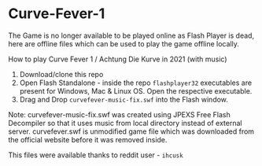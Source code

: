 # Curve-Fever-1
The Game is no longer available to be played online as Flash Player is dead, here are offline files which can be used to play the game offline locally.

How to play Curve Fever 1 / Achtung Die Kurve in 2021 (with music)

1. Download/clone this repo
2. Open Flash Standalone - inside the repo `flashplayer32` executables are present for Windows, Mac & Linux OS. Open the respective executable.
3. Drag and Drop `curvefever-music-fix.swf` into the Flash window.

Note:
curvefever-music-fix.swf was created using JPEXS Free Flash Decompiler so that it uses music from local directory instead of external server.
curvefever.swf is unmodified game file which was downloaded from the official website before it was removed inside.

This files were available thanks to reddit user - `ihcusk`
